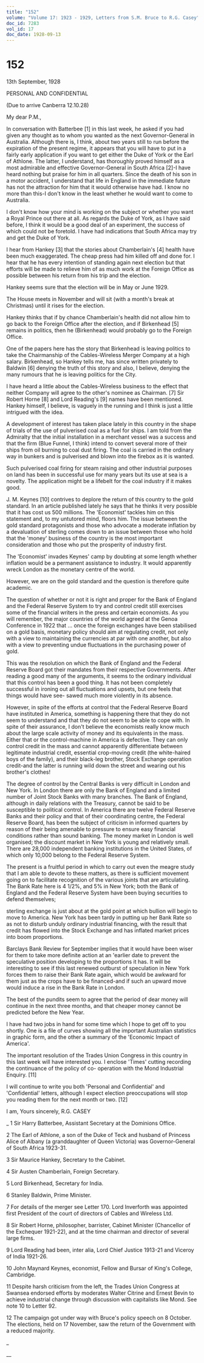 ```yaml
---
title: "152"
volume: "Volume 17: 1923 - 1929, Letters from S.M. Bruce to R.G. Casey"
doc_id: 7283
vol_id: 17
doc_date: 1928-09-13
---
```


# 152

13th September, 1928

PERSONAL AND CONFIDENTIAL

(Due to arrive Canberra 12.10.28)

My dear P.M.,

In conversation with Batterbee [1] in this last week, he asked if you had given any thought as to whom you wanted as the next Governor-General in Australia. Although there is, I think, about two years still to run before the expiration of the present regime, it appears that you will have to put in a fairly early application if you want to get either the Duke of York or the Earl of Athlone. The latter, I understand, has thoroughly proved himself as a most admirable and effective Governor-General in South Africa [2]-I have heard nothing but praise for him in all quarters. Since the death of his son in a motor accident, I understand that life in England in the immediate future has not the attraction for him that it would otherwise have had. I know no more than this-I don't know in the least whether he would want to come to Australia.

I don't know how your mind is working on the subject or whether you want a Royal Prince out there at all. As regards the Duke of York, as I have said before, I think it would be a good deal of an experiment, the success of which could not be foretold. I have had indications that South Africa may try and get the Duke of York.

I hear from Hankey [3] that the stories about Chamberlain's [4] health have been much exaggerated. The cheap press had him killed off and done for. I hear that he has every intention of standing again next election but that efforts will be made to relieve him of as much work at the Foreign Office as possible between his return from his trip and the election.

Hankey seems sure that the election will be in May or June 1929.

The House meets in November and will sit (with a month's break at Christmas) until it rises for the election.

Hankey thinks that if by chance Chamberlain's health did not allow him to go back to the Foreign Office after the election, and if Birkenhead [5] remains in politics, then he (Birkenhead) would probably go to the Foreign Office.

One of the papers here has the story that Birkenhead is leaving politics to take the Chairmanship of the Cables-Wireless Merger Company at a high salary. Birkenhead, so Hankey tells me, has since written privately to Baldwin [6] denying the truth of this story and also, I believe, denying the many rumours that he is leaving politics for the City.

I have heard a little about the Cables-Wireless business to the effect that neither Company will agree to the other's nominee as Chairman. [7] Sir Robert Horne [8] and Lord Reading's [9] names have been mentioned. Hankey himself, I believe, is vaguely in the running and I think is just a little intrigued with the idea.

A development of interest has taken place lately in this country in the shape of trials of the use of pulverised coal as a fuel for ships. I am told from the Admiralty that the initial installation in a merchant vessel was a success and that the firm (Blue Funnel, I think) intend to convert several more of their ships from oil burning to coal dust firing. The coal is carried in the ordinary way in bunkers and is pulverised and blown into the firebox as it is wanted.

Such pulverised coal firing for steam raising and other industrial purposes on land has been in successful use for many years but its use at sea is a novelty. The application might be a lifebelt for the coal industry if it makes good.

J. M. Keynes [10] contrives to deplore the return of this country to the gold standard. In an article published lately he says that he thinks it very possible that it has cost us 500 millions. The 'Economist' tackles him on this statement and, to my untutored mind, floors him. The issue between the gold standard protagonists and those who advocate a moderate inflation by a devaluation of sterling comes down to an issue between those who hold that the 'money' business of the country is the most important consideration and those who put the prosperity of industry first.

The 'Economist' invades Keynes' camp by doubting at some length whether inflation would be a permanent assistance to industry. It would apparently wreck London as the monetary centre of the world.

However, we are on the gold standard and the question is therefore quite academic.

The question of whether or not it is right and proper for the Bank of England and the Federal Reserve System to try and control credit still exercises some of the financial writers in the press and certain economists. As you will remember, the major countries of the world agreed at the Genoa Conference in 1922 that ... once the foreign exchanges have been stabilised on a gold basis, monetary policy should aim at regulating credit, not only with a view to maintaining the currencies at par with one another, but also with a view to preventing undue fluctuations in the purchasing power of gold.

This was the resolution on which the Bank of England and the Federal Reserve Board got their mandates from their respective Governments. After reading a good many of the arguments, it seems to the ordinary individual that this control has been a good thing. It has not been completely successful in ironing out all fluctuations and upsets, but one feels that things would have see- sawed much more violently in its absence.

However, in spite of the efforts at control that the Federal Reserve Board have instituted in America, something is happening there that they do not seem to understand and that they do not seem to be able to cope with. In spite of their assurance, I don't believe the economists really know much about the large scale activity of money and its equivalents in the mass. Either that or the control-machine in America is defective. They can only control credit in the mass and cannot apparently differentiate between legitimate industrial credit, essential crop-moving credit (the white-haired boys of the family), and their black-leg brother, Stock Exchange operation credit-and the latter is running wild down the street and wearing out his brother's clothes!

The degree of control by the Central Banks is very difficult in London and New York. In London there are only the Bank of England and a limited number of Joint Stock Banks with many branches. The Bank of England, although in daily relations with the Treasury, cannot be said to be susceptible to political control. In America there are twelve Federal Reserve Banks and their policy and that of their coordinating centre, the Federal Reserve Board, has been the subject of criticism in informed quarters by reason of their being amenable to pressure to ensure easy financial conditions rather than sound banking. The money market in London is well organised; the discount market in New York is young and relatively small. There are 28,000 independent banking institutions in the United States, of which only 10,000 belong to the Federal Reserve System.

The present is a fruitful period in which to carry out even the meagre study that I am able to devote to these matters, as there is sufficient movement going on to facilitate recognition of the various joints that are articulating. The Bank Rate here is 4 1/2%, and 5% in New York; both the Bank of England and the Federal Reserve System have been buying securities to defend themselves;

sterling exchange is just about at the gold point at which bullion will begin to move to America. New York has been tardy in putting up her Bank Rate so as not to disturb unduly ordinary industrial financing, with the result that credit has flowed into the Stock Exchange and has inflated market prices into boom proportions.

Barclays Bank Review for September implies that it would have been wiser for them to take more definite action at an 'earlier date to prevent the speculative position developing to the proportions it has. It will be interesting to see if this last renewed outburst of speculation in New York forces them to raise their Bank Rate again, which would be awkward for them just as the crops have to be financed-and if such an upward move would induce a rise in the Bank Rate in London.

The best of the pundits seem to agree that the period of dear money will continue in the next three months, and that cheaper money cannot be predicted before the New Year.

I have had two jobs in hand for some time which I hope to get off to you shortly. One is a file of curves showing all the important Australian statistics in graphic form, and the other a summary of the 'Economic Impact of America'.

The important resolution of the Trades Union Congress in this country in this last week will have interested you. I enclose 'Times' cutting recording the continuance of the policy of co- operation with the Mond Industrial Enquiry. [11]

I will continue to write you both 'Personal and Confidential' and 'Confidential' letters, although I expect election preoccupations will stop you reading them for the next month or two. [12]

I am, Yours sincerely, R.G. CASEY 

_ 1 Sir Harry Batterbee, Assistant Secretary at the Dominions Office.

2 The Earl of Athlone, a son of the Duke of Teck and husband of Princess Alice of Albany (a granddaughter of Queen Victoria) was Governor-General of South Africa 1923-31.

3 Sir Maurice Hankey, Secretary to the Cabinet.

4 Sir Austen Chamberlain, Foreign Secretary.

5 Lord Birkenhead, Secretary for India.

6 Stanley Baldwin, Prime Minister.

7 For details of the merger see Letter 170. Lord Inverforth was appointed first President of the court of directors of Cables and Wireless Ltd.

8 Sir Robert Horne, philosopher, barrister, Cabinet Minister (Chancellor of the Exchequer 1921-22), and at the time chairman and director of several large firms.

9 Lord Reading had been, inter alia, Lord Chief Justice 1913-21 and Viceroy of India 1921-26.

10 John Maynard Keynes, economist, Fellow and Bursar of King's College, Cambridge.

11 Despite harsh criticism from the left, the Trades Union Congress at Swansea endorsed efforts by moderates Walter Citrine and Ernest Bevin to achieve industrial change through discussion with capitalists like Mond. See note 10 to Letter 92.

12 The campaign got under way with Bruce's policy speech on 8 October. The elections, held on 17 November, saw the return of the Government with a reduced majority.

_

__
